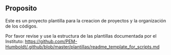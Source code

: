 ## Proposito
Este es un proyecto plantilla para la creacion de proyectos y la organización de los códigos.

Por favor revise y use la estructura de las plantillas documentada por el Instituto: 
https://github.com/PEM-Humboldt/.github/blob/master/plantillas/readme_template_for_scripts.md

